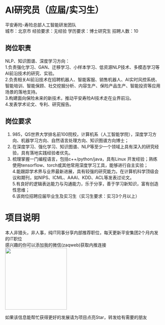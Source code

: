 # AI研究员（应届/实习生）
平安寿险-寿险总部人工智能研发团队  
城市：北京市 经验要求：无经验 学历要求：博士研究生  招聘人数：10

## 岗位职责
NLP、知识图谱、深度学习方向：   
1.负责强化学习、GAN、迁移学习、小样本学习、低资源NLP技术、多模态学习等AI前沿技术的研究、实验。   
2.负责相关AI前沿技术在招聘机器人、智能客服、销售机器人、AI实时风控系统、智能培训、智能保顾、社交挖掘分析、内容生产、保险产品生产、智能投资等应用场景的落地支持。   
3.构建面向保险未来的新技术，推动平安寿险AI技术走在业界前沿。   
4.发表学术论文、专利、研究报告。

## 岗位要求
1. 985，QS世界大学排名前100院校，计算机系（人工智能学院），深度学习方向、机器学习方向、自然语言处理方向、知识图谱方向博士；   
2. 在深度学习、强化学习、知识图谱、NLP等至少一个领域上具有深入的研究经验，具有落地实践经验者优先。   
3. 梳理掌握一门编程语言，包括c++/python/java，具有Linux 开发经验；熟练使用tensorflow、torch或其他常用深度学习工具，能够进行自主实验；   
4.能跟踪学术界与业界最新进展，具有较强的研究能力。在计算机科学顶级会议和期刊，如NIPS、ICML、AAAI、KDD、ACL等发表过论文。   
5.有良好的逻辑表达能力与沟通能力，乐于分享，善于学习新知识，富有创造性思维；   
6.该岗位招聘应届毕业生及实习生（实习生要求：实习3个月以上）

# 项目说明

本人非猎头，非人事，纯IT同事分享内部推荐职位，每天更新平安集团2个月内发的IT职位  
感兴趣的你可以添加我的微信(zaqweb)获取内推连接  
<img src="https://github.com/zaqweb/PA-IT-JOBS/blob/master/WechatICode.jpeg"  height="200" width="200">

如果该信息能帮忙获得更好的发展请为项目点亮Star，转发给有需要的朋友




